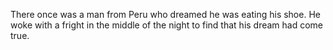There once was a man from Peru
who dreamed he was eating his shoe.
He woke with a fright
in the middle of the night
to find that his dream had come true.
